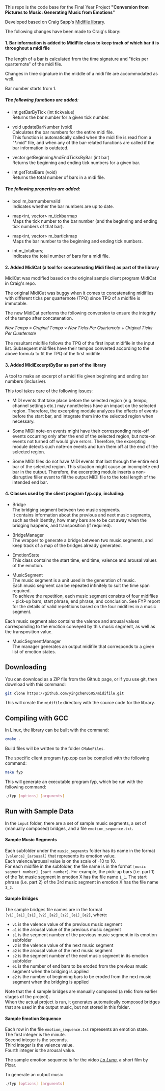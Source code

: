 This repo is the code base for the Final Year Project **"Conversion from Pictures to Music: Generating Music from Emotions"**

Developed based on Craig Sapp's [Midifile library](https://github.com/craigsapp/midifile).


The following changes have been made to Craig's libary:

#### 1. Bar information is added to MidiFile class to keep track of which bar it is throughout a midi file
The length of a bar is calculated from the time signature and "ticks per quarternote" of the midi file.   

Changes in time signature in the middle of a midi file are accommodated as well.  

Bar number starts from 1.  

##### The following functions are added:

* int getBarByTick (int tickvalue)  
Returns the bar number for a given tick number.  

* void updateBarNumber (void)  
Calculates the bar numbers for the entire midi file.  
This function is automatically called when the midi file is read from a "\*.mid" file, and when any of the bar-related functions are called if the bar information is outdated.  

* vector<int> getBeginningAndEndTicksByBar (int bar)  
Returns the beginning and ending tick numbers for a given bar.

* int getTotalBars (void)  
Returns the total number of bars in a midi file.  

##### The following properties are added:  

* bool m_barnumbervalid  
Indicates whether the bar numbers are up to date.  

* map<int, vector<int>> m_tickbarmap   
Maps the tick number to the bar number (and the beginning and ending tick numbers of that bar).

* map<int, vector<int>> m_bartickmap   
Maps the bar number to the beginning and ending tick numbers.
	
* int m_totalbars;  
Indicates the total number of bars for a midi file.

#### 2. Added MidiCat (a tool for concatenating Midi files) as part of the library

MidiCat was modified based on the original sample client program MidiCat in Craig's repo.  

The original MidiCat was buggy when it comes to concatenating midifiles with different ticks per quarternote (TPQ) since TPQ of a midifile is immutable.   

The new MidiCat performs the following conversion to ensure the integrity of the tempo after concatenation.   

𝑁𝑒𝑤 𝑇𝑒𝑚𝑝𝑜 = 𝑂𝑟𝑖𝑔𝑖𝑛𝑎𝑙 𝑇𝑒𝑚𝑝𝑜 × 𝑁𝑒𝑤 𝑇𝑖𝑐𝑘𝑠 𝑃𝑒𝑟 𝑄𝑢𝑎𝑟𝑡𝑒𝑟𝑛𝑜𝑡𝑒 ÷ 𝑂𝑟𝑖𝑔𝑖𝑛𝑎𝑙 𝑇𝑖𝑐𝑘𝑠 𝑃𝑒𝑟 𝑄𝑢𝑎𝑟𝑡𝑒𝑟𝑛𝑜𝑡𝑒  

The resultant midifile follows the TPQ of the first input midifile in the input list. Subsequent midifiles have their tempos converted according to the above formula to fit the TPQ of the first midifile.   

#### 3. Added MidiExcerptByBar as part of the library 

A tool to make an excerpt of a midi file given beginning and ending bar numbers (inclusive).  

This tool takes care of the following issues:  

* MIDI events that take place before the selected region (e.g. tempo, channel settings etc.) may nonetheless have an impact on the selected region. Therefore, the excerpting module analyzes the effects of events before the start bar, and integrate them into the selected region when necessary.  

* Some MIDI note-on events might have their corresponding note-off events occurring only after the end of the selected region, but note-on events not turned off would give errors. Therefore, the excerpting module detects such note-on events and turn them off at the end of the selected region.  

* Some MIDI files do not have MIDI events that last through the entire end bar of the selected region. This situation might cause an incomplete end bar in the output. Therefore, the excerpting module inserts a non-disruptive filler event to fill the output MIDI file to the total length of the intended end bar.  

#### 4. Classes used by the client program fyp.cpp, including:

* Bridge  
The bridging segment between two music segments.   
It contains information about the previous and next music segments, such as their identity, how many bars are to be cut away when the bridging happens, and transposition (if required).  

* BridgeManager  
The wrapper to generate a bridge between two music segments, and keep track of a map of the bridges already generated.   

* EmotionState  
This class contains the start time, end time, valence and arousal values of the emotion.   

* MusicSegment  
The music segment is a unit used in the generation of music.   
Each music segment can be repeated infinitely to suit the time span required.   
To achieve the repetition, each music segment consists of four midifiles - pick-up bars, start phrase, end phrase, and conclusion.
See FYP report for the details of valid repetitions based on the four midifiles in a music segment.   

Each music segment also contains the valence and arousal values corresponding to the emotion conveyed by this music segment, as well as the transposition value.   

* MusicSegmentManager  
The manager generates an output midifile that corresponds to a given list of emotion states.  

Downloading
-----------

You can download as a ZIP file from the Github page,
or if you use git, then download with this command:

``` bash
git clone https://github.com/yingchen0505/midifile.git
```

This will create the `midifile` directory with the source code for the library.


Compiling with GCC
------------------

In Linux, the library can be built with the command:
``` bash
cmake .
```

Build files will be written to the folder `CMakeFiles`.

The specific client program fyp.cpp can be compiled with the following command:
``` bash
make fyp
```
  
This will generate an executable program fyp, which be run with the following command:
``` bash
./fyp [options] [arguments]
```

Run with Sample Data
------------------

In the `input` folder, there are a set of sample music segments, a set of (manually composed) bridges, and a file `emotion_sequence.txt`.  

#### Sample Music Segments
Each subfolder under the `music_segments` folder has its name in the format `[valence]_[arousal]` that represents its emotion value.  
Each valence/arousal value is on the scale of -10 to 10.  
For each midifile in the subfolder, the file name is in the format `[music segment number]_[part number]`.
For example, the pick-up bars (i.e. part 1) of the 1st music segment in emotion X has the file name `1_1`.
The start phrase (i.e. part 2) of the 3rd music segment in emotion X has the file name `3_2`.

#### Sample Bridges
The sample bridges file names are in the format `[v1]_[a1]_[s1]_[v2]_[a2]_[s2]_[e1]_[e2]`, where:  
* `v1` is the valence value of the previous music segment  
* `a1` is the arousal value of the previous music segment  
* `s1` is the segment number of the previous music segment in its emotion subfolder  
* `v2` is the valence value of the next music segment  
* `a2` is the arousal value of the next music segment  
* `s2` is the segment number of the next music segment in its emotion subfolder  
* `e1` is the number of end bars to be eroded from the previous music segment when the bridging is applied
* `e2` is the number of beginning bars to be eroded from the next music segment when the bridging is applied

Note that the 4 sample bridges are manually composed (a relic from earlier stages of the project).   
When the actual project is run, it generates automatically composed bridges that are used in the output music, but not stored in this folder.   

#### Sample Emotion Sequence
Each row in the file `emotion_sequence.txt` represents an emotion state.   
The first integer is the minute.   
Second integer is the seconds.   
Third integer is the valence value.   
Fourth integer is the arousal value.   

The sample emotion sequence is for the video [*La Luna*](https://youtu.be/vbuq7w3ZDUQ), a short film by Pixar.


To generate an output music 
``` bash
./fyp [options] [arguments]
```